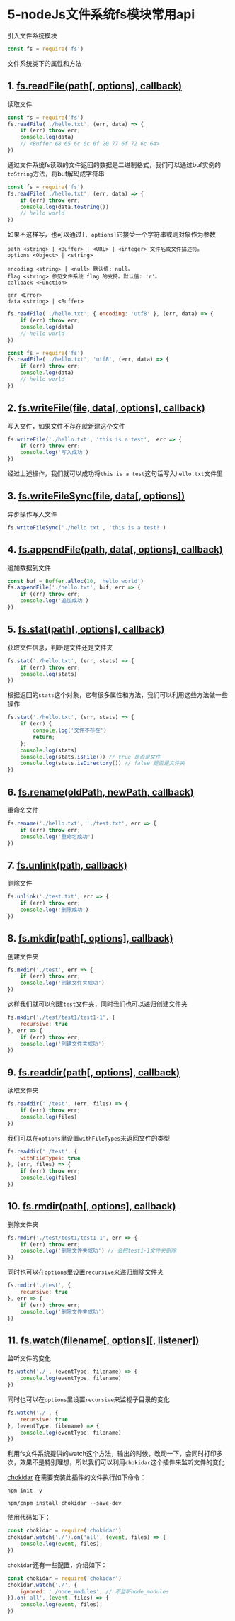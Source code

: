 # 5-nodeJs文件系统fs模块常用api

引入文件系统模块
```js
const fs = require('fs')
```

文件系统类下的属性和方法

## 1. [fs.readFile(path[, options], callback)](http://nodejs.cn/api/fs.html#fs_fs_readfile_path_options_callback)

读取文件

```js
const fs = require('fs')
fs.readFile('./hello.txt', (err, data) => {
    if (err) throw err;
    console.log(data)
    // <Buffer 68 65 6c 6c 6f 20 77 6f 72 6c 64>
})
```
通过文件系统fs读取的文件返回的数据是二进制格式，我们可以通过buf实例的`toString`方法，将buf解码成字符串
```js
const fs = require('fs')
fs.readFile('./hello.txt', (err, data) => {
    if (err) throw err;
    console.log(data.toString())
    // hello world
})
```
如果不这样写，也可以通过`[, options]`它接受一个字符串或则对象作为参数
```
path <string> | <Buffer> | <URL> | <integer> 文件名或文件描述符。
options <Object> | <string>

encoding <string> | <null> 默认值: null。
flag <string> 参见文件系统 flag 的支持。默认值: 'r'。
callback <Function>

err <Error>
data <string> | <Buffer>
```
```js
fs.readFile('./hello.txt', { encoding: 'utf8' }, (err, data) => {
    if (err) throw err;
    console.log(data)
    // hello world
})
```
```js
const fs = require('fs')
fs.readFile('./hello.txt', 'utf8', (err, data) => {
    if (err) throw err;
    console.log(data)
    // hello world
})
```

## 2. [fs.writeFile(file, data[, options], callback)](http://nodejs.cn/api/fs.html#fs_fs_writefile_file_data_options_callback)

写入文件，如果文件不存在就新建这个文件

```js
fs.writeFile('./hello.txt', 'this is a test',  err => {
    if (err) throw err;
    console.log('写入成功')
})
```
经过上述操作，我们就可以成功将`this is a test`这句话写入`hello.txt`文件里

## 3. [fs.writeFileSync(file, data[, options])](http://nodejs.cn/api/fs.html#fs_fs_writefilesync_file_data_options)

异步操作写入文件

```js
fs.writeFileSync('./hello.txt', 'this is a test!')
```

## 4. [fs.appendFile(path, data[, options], callback)](http://nodejs.cn/api/fs.html#fs_fs_appendfile_path_data_options_callback)

追加数据到文件

```js
const buf = Buffer.alloc(10, 'hello world')
fs.appendFile('./hello.txt', buf, err => {
    if (err) throw err;
    console.log('追加成功')
})
```

## 5. [fs.stat(path[, options], callback)](http://nodejs.cn/api/fs.html#fs_fs_stat_path_options_callback)

获取文件信息，判断是文件还是文件夹

```js
fs.stat('./hello.txt', (err, stats) => {
    if (err) throw err;
    console.log(stats)
})
```
根据返回的`stats`这个对象，它有很多属性和方法，我们可以利用这些方法做一些操作
```js
fs.stat('./hello.txt', (err, stats) => {
    if (err) {
        console.log('文件不存在')
        return;
    };
    console.log(stats)
    console.log(stats.isFile()) // true 是否是文件
    console.log(stats.isDirectory()) // false 是否是文件夹
})
```

## 6. [fs.rename(oldPath, newPath, callback)](http://nodejs.cn/api/fs.html#fs_fs_rename_oldpath_newpath_callback)

重命名文件

```js
fs.rename('./hello.txt', './test.txt', err => {
    if (err) throw err;
    console.log('重命名成功')
})
```

## 7. [fs.unlink(path, callback)](http://nodejs.cn/api/fs.html#fs_fs_unlink_path_callback)

删除文件

```js
fs.unlink('./test.txt', err => {
    if (err) throw err;
    console.log('删除成功')
})
```

## 8. [fs.mkdir(path[, options], callback)](http://nodejs.cn/api/fs.html#fs_fs_mkdir_path_options_callback)

创建文件夹

```js
fs.mkdir('./test', err => {
    if (err) throw err;
    console.log('创建文件夹成功')
})
```
这样我们就可以创建`test`文件夹，同时我们也可以递归创建文件夹
```js
fs.mkdir('./test/test1/test1-1', {
    recursive: true
}, err => {
    if (err) throw err;
    console.log('创建文件夹成功')
})
```

## 9. [fs.readdir(path[, options], callback)](http://nodejs.cn/api/fs.html#fs_fs_readdir_path_options_callback)

读取文件夹

```js
fs.readdir('./test', (err, files) => {
    if (err) throw err;
    console.log(files)
})
```
我们可以在`options`里设置`withFileTypes`来返回文件的类型
```js
fs.readdir('./test', {
    withFileTypes: true
}, (err, files) => {
    if (err) throw err;
    console.log(files)
})
```

## 10. [fs.rmdir(path[, options], callback)](http://nodejs.cn/api/fs.html#fs_fs_rmdir_path_options_callback)

删除文件夹

```js
fs.rmdir('./test/test1/test1-1', err => {
    if (err) throw err;
    console.log('删除文件夹成功') // 会把test1-1文件夹删除
})
```
同时也可以在`options`里设置`recursive`来递归删除文件夹
```js
fs.rmdir('./test', {
    recursive: true
}, err => {
    if (err) throw err;
    console.log('删除文件夹成功')
})
```

## 11. [fs.watch(filename[, options][, listener])](http://nodejs.cn/api/fs.html#fs_fs_watch_filename_options_listener)

监听文件的变化

```js
fs.watch('./', (eventType, filename) => {
    console.log(eventType, filename)
})
```
同时也可以在`options`里设置`recursive`来监视子目录的变化
```js
fs.watch('./', {
    recursive: true
}, (eventType, filename) => {
    console.log(eventType, filename)
})
```
利用fs文件系统提供的watch这个方法，输出的时候，改动一下，会同时打印多次，效果不是特别理想，所以我们可以利用`chokidar`这个插件来监听文件的变化

[chokidar](https://www.npmjs.com/package/chokidar)
在需要安装此插件的文件执行如下命令：
```
npm init -y
```
```
npm/cnpm install chokidar --save-dev
```
使用代码如下：
```js
const chokidar = require('chokidar')
chokidar.watch('./').on('all', (event, files) => {
    console.log(event, files);
})
```
`chokidar`还有一些配置，介绍如下：
```js
const chokidar = require('chokidar')
chokidar.watch('./', {
    ignored: './node_modules', // 不监听node_modules
}).on('all', (event, files) => {
    console.log(event, files);
})
```

